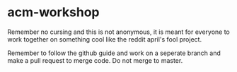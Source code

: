 # acm-workshop
Remember no cursing and this is not anonymous, it is meant for everyone to work together on something cool like the reddit april's fool project.

Remember to follow the github guide and work on a seperate branch and make a pull request to merge code. Do not merge to master.
